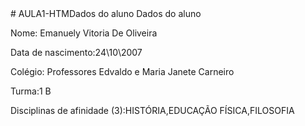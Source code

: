 <html>
# AULA1-HTMDados do aluno
 Dados do aluno

Nome: Emanuely Vitoria De Oliveira

Data de nascimento:24\10\2007

Colégio: Professores Edvaldo e Maria Janete Carneiro

Turma:1 B

Disciplinas de afinidade (3):HISTÓRIA,EDUCAÇÃO FÍSICA,FILOSOFIA
</html>
